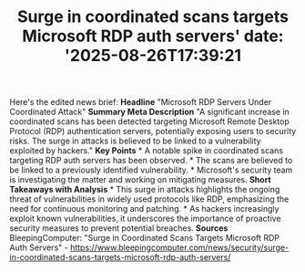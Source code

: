 ﻿---
title: "Surge in coordinated scans targets Microsoft RDP auth servers'
date: '2025-08-26T17:39:21"
category: "Markets"
summary: ""
slug: "surge in coordinated scans targets microsoft rdp auth server"
source_urls:
  - "https://www.bleepingcomputer.com/news/security/surge-in-coordinated-scans-targets-microsoft-rdp-auth-servers/"
seo:
  title: "Surge in coordinated scans targets Microsoft RDP auth servers | Hash n Hedge'
  description: '"
  keywords: ["news", "markets", "brief"]
---
Here's the edited news brief:  **Headline** "Microsoft RDP Servers Under Coordinated Attack"  **Summary Meta Description** "A significant increase in coordinated scans has been detected targeting Microsoft Remote Desktop Protocol (RDP) authentication servers, potentially exposing users to security risks. The surge in attacks is believed to be linked to a vulnerability exploited by hackers."  **Key Points**  * A notable spike in coordinated scans targeting RDP auth servers has been observed. * The scans are believed to be linked to a previously identified vulnerability. * Microsoft's security team is investigating the matter and working on mitigating measures.  **Short Takeaways with Analysis**  * This surge in attacks highlights the ongoing threat of vulnerabilities in widely used protocols like RDP, emphasizing the need for continuous monitoring and patching. * As hackers increasingly exploit known vulnerabilities, it underscores the importance of proactive security measures to prevent potential breaches.  **Sources** BleepingComputer: "Surge in Coordinated Scans Targets Microsoft RDP Auth Servers" - https://www.bleepingcomputer.com/news/security/surge-in-coordinated-scans-targets-microsoft-rdp-auth-servers/ 
